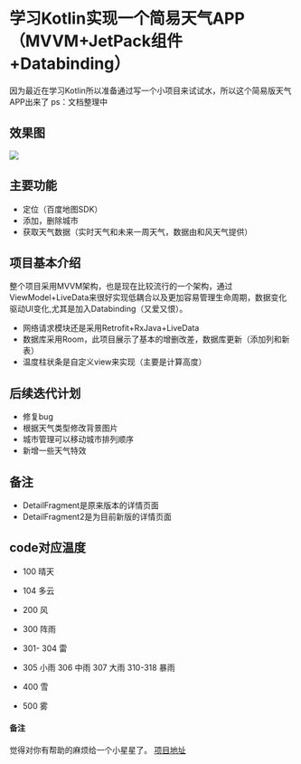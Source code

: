 # 学习Kotlin实现一个简易天气APP（MVVM+JetPack组件+Databinding）
因为最近在学习Kotlin所以准备通过写一个小项目来试试水，所以这个简易版天气APP出来了
ps：文档整理中
## 效果图
![](https://github.com/Smile52/SmileWeather/blob/master/img-folder/Untitled.gif?raw=true)



## 主要功能
* 定位（百度地图SDK）
* 添加，删除城市
* 获取天气数据（实时天气和未来一周天气，数据由和风天气提供）

## 项目基本介绍
整个项目采用MVVM架构，也是现在比较流行的一个架构，通过ViewModel+LiveData来很好实现低耦合以及更加容易管理生命周期，数据变化驱动UI变化,尤其是加入Databinding（又爱又恨）。
* 网络请求模块还是采用Retrofit+RxJava+LiveData
* 数据库采用Room，此项目展示了基本的增删改差，数据库更新（添加列和新表）
* 温度柱状条是自定义view来实现（主要是计算高度）




## 后续迭代计划
* 修复bug
* 根据天气类型修改背景图片
* 城市管理可以移动城市排列顺序
* 新增一些天气特效

## 备注
* DetailFragment是原来版本的详情页面
* DetailFragment2是为目前新版的详情页面

## code对应温度
 * 100  晴天
 * 104 多云

 * 200 风
 * 300  阵雨
 *  301- 304 雷
 * 305 小雨 306 中雨 307 大雨 310-318 暴雨
 * 400 雪
 * 500 雾



#### 备注
觉得对你有帮助的麻烦给一个小星星了。
[项目地址](https://github.com/Smile52/SmileWeather)
